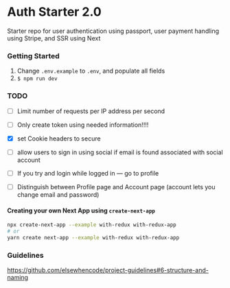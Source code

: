 # Auth Starter 2.0
Starter repo for user authentication using passport, user payment handling using Stripe, and SSR using Next

### Getting Started
1. Change `.env.example` to `.env`, and populate all fields
2. `$ npm run dev`

### TODO
- [ ] Limit number of requests per IP address per second
- [ ] Only create token using needed information!!!!
- [x] set Cookie headers to secure
- [ ] allow users to sign in using social if email is found associated with social account
- [ ] If you try and login while logged in — go to profile
- [ ] Distinguish between Profile page and Account page (account lets you change email and password)



#### Creating your own Next App using `create-next-app`
```bash
npx create-next-app --example with-redux with-redux-app
# or
yarn create next-app --example with-redux with-redux-app
```




### Guidelines
https://github.com/elsewhencode/project-guidelines#6-structure-and-naming